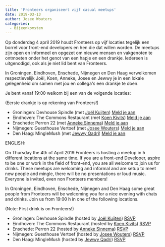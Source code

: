 ```yaml
---
title: 'Fronteers organiseert vijf casual meetups'
date: 2019-03-13
author: Josee Wouters
categories:
  - Bijeenkomsten
---
```


Op donderdag 4 april 2019 houdt Fronteers op vijf locaties tegelijk een borrel voor front-end developers en hen die dat willen worden. De meetups zijn open en informeel en opgezet om nieuwe mensen en vakgenoten te ontmoeten onder het genot van een hapje en een drankje. Iedereen is uitgenodigd, ook als je niet lid bent van Fronteers.

In Groningen, Eindhoven, Enschede, Nijmegen en Den Haag verwelkomen respectievelijk Joël, Koen, Anneke, Josee en Jewwy je in een lokale gelegenheid om samen met jou en collega's een drankje te doen.

Je bent vanaf 19:00 welkom bij een van de volgende locaties:

(Eerste drankje is op rekening van Fronteers!)

- Groningen: Devhouse Spindle (met [Joël Kuijten](https://twitter.com/pm5544)) [Meld je aan](https://www.meetup.com/nl-NL/Fronteers-NL/events/259726189/)
- Eindhoven: The Commons Restaurant (met [Koen Kivits](https://twitter.com/koenkivits)) [Meld je aan](https://www.meetup.com/nl-NL/Fronteers-NL/events/259726277/)
- Enschede: Perron 22 (met [Anneke Sinnema](https://twitter.com/asinnema)) [Meld je aan](https://www.meetup.com/nl-NL/Fronteers-NL/events/259726351/)
- Nijmegen: Guesthouse Vertoef (met [Josee Wouters](https://twitter.com/codergirlNL)) [Meld je aan](https://www.meetup.com/nl-NL/Fronteers-NL/events/259726410/)
- Den Haag: MingleMush (met [Jewwy Qadri](https://twitter.com/jewwyq)) [Meld je aan](https://www.meetup.com/nl-NL/Fronteers-NL/events/259726132/)

ENGLISH:

On Thursday the 4th of April 2019 Fronteers is hosting a meetup in 5 different locations at the same time. If you are a front-end Developer, aspire to be one or work in the field of front-end, you are all welcome to join us for drinks. These meetups are welcoming and informal and are setup to meet new people and mingle, there will be no presentations or loud music. Everyone is invited, even non Fronteers members!

In Groningen, Eindhoven, Enschede, Nijmegen and Den Haag some great people from Fronteers will be welcoming you for a nice evening with chats and drinks. Join us from 19:00 h in one of the following locations.

(Note: First drink is on Fronteers!)

- Groningen: Devhouse Spindle (hosted by [Joël Kuijten](https://twitter.com/pm5544)) [RSVP](https://www.meetup.com/nl-NL/Fronteers-NL/events/259726189/)
- Eindhoven: The Commons Restaurant (hosted by [Koen Kivits](https://twitter.com/koenkivits)) [RSVP](https://www.meetup.com/nl-NL/Fronteers-NL/events/259726277/)
- Enschede: Perron 22 (hosted by [Anneke Sinnema](https://twitter.com/asinnema)) [RSVP](https://www.meetup.com/nl-NL/Fronteers-NL/events/259726351/)
- Nijmegen: Guesthouse Vertoef (hosted by [Josee Wouters](https://twitter.com/codergirlNL)) [RSVP](https://www.meetup.com/nl-NL/Fronteers-NL/events/259726410/)
- Den Haag: MingleMush (hosted by [Jewwy Qadri](https://twitter.com/jewwyq)) [RSVP](https://www.meetup.com/nl-NL/Fronteers-NL/events/259726132/)

